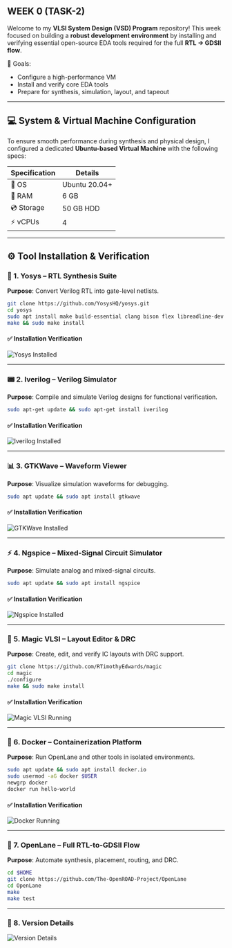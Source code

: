 ## WEEK 0 (TASK-2) ##

Welcome to my **VLSI System Design (VSD) Program** repository! This week focused on building a **robust development environment** by installing and verifying essential open-source EDA tools required for the full **RTL → GDSII flow**.

🎯 Goals:
- Configure a high-performance VM
- Install and verify core EDA tools
- Prepare for synthesis, simulation, layout, and tapeout

---

## 💻 System & Virtual Machine Configuration

To ensure smooth performance during synthesis and physical design, I configured a dedicated **Ubuntu-based Virtual Machine** with the following specs:

| Specification | Details |
|---------------|--------|
| 🐧 OS          | Ubuntu 20.04+ |
| 💾 RAM         | 6 GB |
| 💿 Storage     | 50 GB HDD |
| ⚡ vCPUs       | 4 |

---

## ⚙️ Tool Installation & Verification

### 🧠 1. Yosys – RTL Synthesis Suite

**Purpose**: Convert Verilog RTL into gate-level netlists.

```bash
git clone https://github.com/YosysHQ/yosys.git
cd yosys
sudo apt install make build-essential clang bison flex libreadline-dev gawk tcl-dev libffi-dev git graphviz xdot pkg-config python3 libboost-system-dev libboost-python-dev libboost-filesystem-dev zlib1g-dev
make && sudo make install
```

#### ✅ Installation Verification

![Yosys Installed](assets/yosys_installed.png)

---

### 📟 2. Iverilog – Verilog Simulator

**Purpose**: Compile and simulate Verilog designs for functional verification.

```bash
sudo apt-get update && sudo apt-get install iverilog
```

#### ✅ Installation Verification

![Iverilog Installed](assets/iverilog_version.png)

---

### 📊 3. GTKWave – Waveform Viewer

**Purpose**: Visualize simulation waveforms for debugging.

```bash
sudo apt update && sudo apt install gtkwave
```

#### ✅ Installation Verification

![GTKWave Installed](assets/gtkwave_install.png)

---

### ⚡ 4. Ngspice – Mixed-Signal Circuit Simulator

**Purpose**: Simulate analog and mixed-signal circuits.

```bash
sudo apt update && sudo apt install ngspice
```

#### ✅ Installation Verification

![Ngspice Installed](assets/ngspice_output.png)

---

### 🎨 5. Magic VLSI – Layout Editor & DRC

**Purpose**: Create, edit, and verify IC layouts with DRC support.

```bash
git clone https://github.com/RTimothyEdwards/magic
cd magic
./configure
make && sudo make install
```

#### ✅ Installation Verification

![Magic VLSI Running](assets/magic_layout.png)

---

### 🐳 6. Docker – Containerization Platform

**Purpose**: Run OpenLane and other tools in isolated environments.

```bash
sudo apt update && sudo apt install docker.io
sudo usermod -aG docker $USER
newgrp docker
docker run hello-world
```

#### ✅ Installation Verification

![Docker Running](assets/docker_hello_world.png)

---

### 🌊 7. OpenLane – Full RTL-to-GDSII Flow

**Purpose**: Automate synthesis, placement, routing, and DRC.

```bash
cd $HOME
git clone https://github.com/The-OpenROAD-Project/OpenLane
cd OpenLane
make
make test
```
---

### 🌊 8. Version Details

![Version Details](assets/dependencies_check.png)
